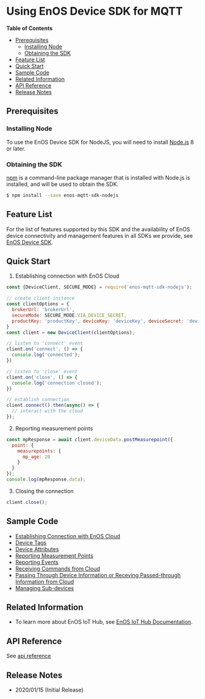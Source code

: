 # Using EnOS Device SDK for MQTT

**Table of Contents**

* [Prerequisites](#Prerequisites)
  * [Installing Node](#installing)
  * [Obtaining the SDK](#obtaining)
* [Feature List](#features)
* [Quick Start](#quickStart)
* [Sample Code](#samples)
* [Related Information](#related)
* [API Reference](#api)
* [Release Notes](#releaseNotes)

<a name='Prerequisites'></a>

## Prerequisites

<a name='installing'></a>

### Installing Node
To use the EnOS Device SDK for NodeJS, you will need to install [Node.js](https://nodejs.org/en/) 8 or later.

<a name='obtaining'></a>

### Obtaining the SDK

[npm](https://docs.npmjs.com/about-npm/index.html) is a command-line package manager that is installed with Node.js is installed, and will be used to obtain the SDK.

```bash
$ npm install --save enos-mqtt-sdk-nodejs
```

<a name='features'></a>

## Feature List

For the list of features supported by this SDK and the availability of EnOS device connectivity and management features in all SDKs we provide, see [EnOS Device SDK](https://github.com/EnvisionIot/enos-iot-device-sdk).

## Quick Start

1. Establishing connection with EnOS Cloud
```javascript
const {DeviceClient, SECURE_MODE} = require('enos-mqtt-sdk-nodejs');

// create client instance
const clientOptions = {
  brokerUrl: 'brokerUrl',
  secureMode: SECURE_MODE.VIA_DEVICE_SECRET,
  productKey: 'productKey', deviceKey: 'deviceKey', deviceSecret: 'deviceSecret'
}
const client = new DeviceClient(clientOptions);

// listen to 'connect' event
client.on('connect', () => {
  console.log('connected');
})

// listen to 'close' event
client.on('close', () => {
  console.log('connection closed');
})

// establish connection
client.connect().then(async() => {
  // interact with the cloud
});
```

2. Reporting measurement points
```javascript
const mpResponse = await client.deviceData.postMeasurepoint({
  point: {
    measurepoints: {
      mp_age: 20
    }
  }
});
console.log(mpResponse.data);
```

3. Closing the connection
```javascript
client.close();
```


<a name='samples'></a>

## Sample Code

* [Establishing Connection with EnOS Cloud](https://github.com/EnvisionIot/enos-device-sdk-nodejs/blob/master/packages/enos-sdk-samples/src/samples/connection.js)
* [Device Tags](https://github.com/EnvisionIot/enos-device-sdk-nodejs/blob/master/packages/enos-sdk-samples/src/samples/tags.js)
* [Device Attributes](https://github.com/EnvisionIot/enos-device-sdk-nodejs/blob/master/packages/enos-sdk-samples/src/samples/attributes.js)
* [Reporting Measurement Points](https://github.com/EnvisionIot/enos-device-sdk-nodejs/blob/master/packages/enos-sdk-samples/src/samples/measurepoints.js)
* [Reporting Events](https://github.com/EnvisionIot/enos-device-sdk-nodejs/blob/master/packages/enos-sdk-samples/src/samples/post_event.js)
* [Receiving Commands from Cloud](https://github.com/EnvisionIot/enos-device-sdk-nodejs/blob/master/packages/enos-sdk-samples/src/samples/commands.js)
* [Passing Through Device Information or Receving Passed-through Information from Cloud](https://github.com/EnvisionIot/enos-device-sdk-nodejs/blob/master/packages/enos-sdk-samples/src/samples/rawdata.js)
* [Managing Sub-devices](https://github.com/EnvisionIot/enos-device-sdk-nodejs/blob/master/packages/enos-sdk-samples/src/samples/gateway.js)

<a name='related'></a>

## Related Information

* To learn more about EnOS IoT Hub, see [EnOS IoT Hub Documentation](https://support.envisioniot.com/docs/device-connection/en/latest/device_management_overview.html).

<a name='api'></a>

## API Reference

See [api reference](https://github.com/EnvisionIot/enos-device-sdk-nodejs/blob/master/API.md)

<a name='releaseNotes'></a>

## Release Notes

* 2020/01/15 (Initial Release)

